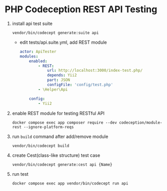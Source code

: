 # PHP Codeception REST API Testing

1. install api test suite
    ```shell
    vendor/bin/codecept generate:suite api
    ```
    - edit tests/api.suite.yml, add REST module
        ```yaml
        actor: ApiTester
        modules:
            enabled:
                - REST:
                    url: http://localhost:3000/index-test.php/
                    depends: Yii2
                    part: JSON
                    configFile: 'config/test.php'
                - \Helper\Api

            config:
                - Yii2
        ```
2. enable REST module for testing RESTful API
    ```shell
    docker compose exec app composer require --dev codeception/module-rest --ignore-platform-reqs
    ```
3. run `build` command after add/remove module
    ```shell
    vendor/bin/codecept build
    ```
4. create Cest(class-like structure) test case
    ```shell
    vendor/bin/codecept generate:cest api {Name}
    ```
5. run test
    ```shell
    docker compose exec app vendor/bin/codecept run api
    ```
